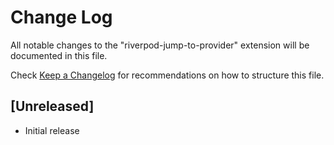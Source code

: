 # Change Log

All notable changes to the "riverpod-jump-to-provider" extension will be documented in this file.

Check [Keep a Changelog](http://keepachangelog.com/) for recommendations on how to structure this file.

## [Unreleased]

- Initial release